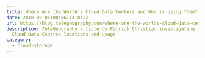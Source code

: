 ```yaml
---
title: Where Are the World's Cloud Data Centers and Who is Using Them?
date: 2018-06-05T08:06:14.812Z
url: https://blog.telegeography.com/where-are-the-worlds-cloud-data-centers-and-who-is-using-them
description: TeleGeography article by Patrick Christian investigating global
  Cloud Data Centres locations and usage
category:
  - cloud-storage
---
```

